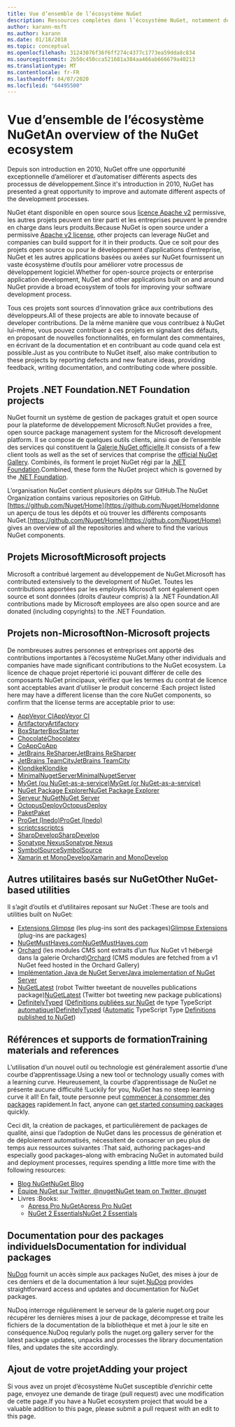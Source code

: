 ```yaml
---
title: Vue d’ensemble de l’écosystème NuGet
description: Ressources complètes dans l’écosystème NuGet, notamment des sources NuGet, des projets NuGet non-Microsoft, des utilitaires et des supports de formation NuGet.
author: karann-msft
ms.author: karann
ms.date: 01/18/2018
ms.topic: conceptual
ms.openlocfilehash: 31243076f36f6ff274c4377c1773ea59dda8c834
ms.sourcegitcommit: 2b50c450cca521681a384aa466ab666679a40213
ms.translationtype: MT
ms.contentlocale: fr-FR
ms.lasthandoff: 04/07/2020
ms.locfileid: "64495500"
---
```

# <a name="an-overview-of-the-nuget-ecosystem"></a><span data-ttu-id="0ee99-103">Vue d’ensemble de l’écosystème NuGet</span><span class="sxs-lookup"><span data-stu-id="0ee99-103">An overview of the NuGet ecosystem</span></span>

<span data-ttu-id="0ee99-104">Depuis son introduction en 2010, NuGet offre une opportunité exceptionnelle d’améliorer et d’automatiser différents aspects des processus de développement.</span><span class="sxs-lookup"><span data-stu-id="0ee99-104">Since it's introduction in 2010, NuGet has presented a great opportunity to improve and automate different aspects of the development processes.</span></span>

<span data-ttu-id="0ee99-105">NuGet étant disponible en open source sous [licence Apache v2](http://choosealicense.com/licenses/apache/) permissive, les autres projets peuvent en tirer parti et les entreprises peuvent le prendre en charge dans leurs produits.</span><span class="sxs-lookup"><span data-stu-id="0ee99-105">Because NuGet is open source under a permissive [Apache v2 license](http://choosealicense.com/licenses/apache/), other projects can leverage NuGet and companies can build support for it in their products.</span></span> <span data-ttu-id="0ee99-106">Que ce soit pour des projets open source ou pour le développement d’applications d’entreprise, NuGet et les autres applications basées ou axées sur NuGet fournissent un vaste écosystème d’outils pour améliorer votre processus de développement logiciel.</span><span class="sxs-lookup"><span data-stu-id="0ee99-106">Whether for open-source projects or enterprise application development, NuGet and other applications built on and around NuGet provide a broad ecosystem of tools for improving your software development process.</span></span>

<span data-ttu-id="0ee99-107">Tous ces projets sont sources d’innovation grâce aux contributions des développeurs.</span><span class="sxs-lookup"><span data-stu-id="0ee99-107">All of these projects are able to innovate because of developer contributions.</span></span> <span data-ttu-id="0ee99-108">De la même manière que vous contribuez à NuGet lui-même, vous pouvez contribuer à ces projets en signalant des défauts, en proposant de nouvelles fonctionnalités, en formulant des commentaires, en écrivant de la documentation et en contribuant au code quand cela est possible.</span><span class="sxs-lookup"><span data-stu-id="0ee99-108">Just as you contribute to NuGet itself, also make contribution to these projects by reporting defects and new feature ideas, providing feedback, writing documentation, and contributing code where possible.</span></span>

## <a name="net-foundation-projects"></a><span data-ttu-id="0ee99-109">Projets .NET Foundation</span><span class="sxs-lookup"><span data-stu-id="0ee99-109">.NET Foundation projects</span></span>

<span data-ttu-id="0ee99-110">NuGet fournit un système de gestion de packages gratuit et open source pour la plateforme de développement Microsoft.</span><span class="sxs-lookup"><span data-stu-id="0ee99-110">NuGet provides a free, open source package management system for the Microsoft development platform.</span></span> <span data-ttu-id="0ee99-111">Il se compose de quelques outils clients, ainsi que de l’ensemble des services qui constituent la [Galerie NuGet officielle](http://www.nuget.org).</span><span class="sxs-lookup"><span data-stu-id="0ee99-111">It consists of a few client tools as well as the set of services that comprise the [official NuGet Gallery](http://www.nuget.org).</span></span> <span data-ttu-id="0ee99-112">Combinés, ils forment le projet NuGet régi par la [.NET Foundation](http://www.dotnetfoundation.org/).</span><span class="sxs-lookup"><span data-stu-id="0ee99-112">Combined, these form the NuGet project which is governed by the [.NET Foundation](http://www.dotnetfoundation.org/).</span></span>

<span data-ttu-id="0ee99-113">L’organisation NuGet contient plusieurs dépôts sur GitHub.</span><span class="sxs-lookup"><span data-stu-id="0ee99-113">The NuGet Organization contains various repositories on GitHub.</span></span> <span data-ttu-id="0ee99-114">[https://github.com/Nuget/Home](https://github.com/Nuget/Home)donne un aperçu de tous les dépôts et où trouver les différents composants NuGet.</span><span class="sxs-lookup"><span data-stu-id="0ee99-114">[https://github.com/Nuget/Home](https://github.com/Nuget/Home) gives an overview of all the repositories and where to find the various NuGet components.</span></span>

## <a name="microsoft-projects"></a><span data-ttu-id="0ee99-115">Projets Microsoft</span><span class="sxs-lookup"><span data-stu-id="0ee99-115">Microsoft projects</span></span>

<span data-ttu-id="0ee99-116">Microsoft a contribué largement au développement de NuGet.</span><span class="sxs-lookup"><span data-stu-id="0ee99-116">Microsoft has contributed extensively to the development of NuGet.</span></span> <span data-ttu-id="0ee99-117">Toutes les contributions apportées par les employés Microsoft sont également open source et sont données (droits d’auteur compris) à la .NET Foundation.</span><span class="sxs-lookup"><span data-stu-id="0ee99-117">All contributions made by Microsoft employees are also open source and are donated (including copyrights) to the .NET Foundation.</span></span>

## <a name="non-microsoft-projects"></a><span data-ttu-id="0ee99-118">Projets non-Microsoft</span><span class="sxs-lookup"><span data-stu-id="0ee99-118">Non-Microsoft projects</span></span>

<span data-ttu-id="0ee99-119">De nombreuses autres personnes et entreprises ont apporté des contributions importantes à l’écosystème NuGet.</span><span class="sxs-lookup"><span data-stu-id="0ee99-119">Many other individuals and companies have made significant contributions to the NuGet ecosystem.</span></span> <span data-ttu-id="0ee99-120">La licence de chaque projet répertorié ici pouvant différer de celle des composants NuGet principaux, vérifiez que les termes du contrat de licence sont acceptables avant d’utiliser le produit concerné :</span><span class="sxs-lookup"><span data-stu-id="0ee99-120">Each project listed here may have a different license than the core NuGet components, so confirm that the license terms are acceptable prior to use:</span></span>

- [<span data-ttu-id="0ee99-121">AppVeyor CI</span><span class="sxs-lookup"><span data-stu-id="0ee99-121">AppVeyor CI</span></span>](https://www.appveyor.com/)
- [<span data-ttu-id="0ee99-122">Artifactory</span><span class="sxs-lookup"><span data-stu-id="0ee99-122">Artifactory</span></span>](https://www.jfrog.com/artifactory/)
- [<span data-ttu-id="0ee99-123">BoxStarter</span><span class="sxs-lookup"><span data-stu-id="0ee99-123">BoxStarter</span></span>](http://boxstarter.org/)
- [<span data-ttu-id="0ee99-124">Chocolaté</span><span class="sxs-lookup"><span data-stu-id="0ee99-124">Chocolatey</span></span>](https://chocolatey.org/)
- [<span data-ttu-id="0ee99-125">CoApp</span><span class="sxs-lookup"><span data-stu-id="0ee99-125">CoApp</span></span>](http://coapp.org/)
- [<span data-ttu-id="0ee99-126">JetBrains ReSharper</span><span class="sxs-lookup"><span data-stu-id="0ee99-126">JetBrains ReSharper</span></span>](https://resharper-plugins.jetbrains.com/)
- [<span data-ttu-id="0ee99-127">JetBrains TeamCity</span><span class="sxs-lookup"><span data-stu-id="0ee99-127">JetBrains TeamCity</span></span>](https://www.jetbrains.com/teamcity/)
- [<span data-ttu-id="0ee99-128">Klondike</span><span class="sxs-lookup"><span data-stu-id="0ee99-128">Klondike</span></span>](https://github.com/themotleyfool/Klondike)
- [<span data-ttu-id="0ee99-129">MinimalNugetServer</span><span class="sxs-lookup"><span data-stu-id="0ee99-129">MinimalNugetServer</span></span>](https://github.com/TanukiSharp/MinimalNugetServer)
- [<span data-ttu-id="0ee99-130">MyGet (ou NuGet-as-a-service)</span><span class="sxs-lookup"><span data-stu-id="0ee99-130">MyGet (or NuGet-as-a-service)</span></span>](http://www.myget.org/)
- [<span data-ttu-id="0ee99-131">NuGet Package Explorer</span><span class="sxs-lookup"><span data-stu-id="0ee99-131">NuGet Package Explorer</span></span>](https://github.com/NuGetPackageExplorer/NuGetPackageExplorer)
- [<span data-ttu-id="0ee99-132">Serveur NuGet</span><span class="sxs-lookup"><span data-stu-id="0ee99-132">NuGet Server</span></span>](http://nugetserver.net/)
- [<span data-ttu-id="0ee99-133">OctopusDeploy</span><span class="sxs-lookup"><span data-stu-id="0ee99-133">OctopusDeploy</span></span>](https://octopus.com/)
- [<span data-ttu-id="0ee99-134">Paket</span><span class="sxs-lookup"><span data-stu-id="0ee99-134">Paket</span></span>](https://fsprojects.github.io/Paket/)
- [<span data-ttu-id="0ee99-135">ProGet (Inedo)</span><span class="sxs-lookup"><span data-stu-id="0ee99-135">ProGet (Inedo)</span></span>](http://inedo.com/proget)
- [<span data-ttu-id="0ee99-136">scriptcs</span><span class="sxs-lookup"><span data-stu-id="0ee99-136">scriptcs</span></span>](http://scriptcs.net/)
- [<span data-ttu-id="0ee99-137">SharpDevelop</span><span class="sxs-lookup"><span data-stu-id="0ee99-137">SharpDevelop</span></span>](http://community.sharpdevelop.net/blogs/mattward/archive/2011/01/23/NuGetSupportInSharpDevelop.aspx)
- [<span data-ttu-id="0ee99-138">Sonatype Nexus</span><span class="sxs-lookup"><span data-stu-id="0ee99-138">Sonatype Nexus</span></span>](http://www.sonatype.com/nexus-repository-sonatype)
- [<span data-ttu-id="0ee99-139">SymbolSource</span><span class="sxs-lookup"><span data-stu-id="0ee99-139">SymbolSource</span></span>](http://www.symbolsource.org/Public)
- [<span data-ttu-id="0ee99-140">Xamarin et MonoDevelop</span><span class="sxs-lookup"><span data-stu-id="0ee99-140">Xamarin and MonoDevelop</span></span>](https://github.com/mrward/monodevelop-nuget-addin)

## <a name="other-nuget-based-utilities"></a><span data-ttu-id="0ee99-141">Autres utilitaires basés sur NuGet</span><span class="sxs-lookup"><span data-stu-id="0ee99-141">Other NuGet-based utilities</span></span>

<span data-ttu-id="0ee99-142">Il s’agit d’outils et d’utilitaires reposant sur NuGet :</span><span class="sxs-lookup"><span data-stu-id="0ee99-142">These are tools and utilities built on NuGet:</span></span>

- <span data-ttu-id="0ee99-143">[Extensions Glimpse](http://getglimpse.com/Packages) (les plug-ins sont des packages)</span><span class="sxs-lookup"><span data-stu-id="0ee99-143">[Glimpse Extensions](http://getglimpse.com/Packages) (plug-ins are packages)</span></span>
- [<span data-ttu-id="0ee99-144">NuGetMustHaves.com</span><span class="sxs-lookup"><span data-stu-id="0ee99-144">NuGetMustHaves.com</span></span>](http://nugetmusthaves.com/)
- <span data-ttu-id="0ee99-145">[Orchard](http://www.orchardproject.net/) (les modules CMS sont extraits d’un flux NuGet v1 hébergé dans la galerie Orchard)</span><span class="sxs-lookup"><span data-stu-id="0ee99-145">[Orchard](http://www.orchardproject.net/) (CMS modules are fetched from a v1 NuGet feed hosted in the Orchard Gallery)</span></span>
- [<span data-ttu-id="0ee99-146">Implémentation Java de NuGet Server</span><span class="sxs-lookup"><span data-stu-id="0ee99-146">Java implementation of NuGet Server</span></span>](http://jonnyzzz.com/blog/2012/03/07/nuget-server-in-pure-java/)
- <span data-ttu-id="0ee99-147">[NuGetLatest](https://twitter.com/NuGetLatest) (robot Twitter tweetant de nouvelles publications package)</span><span class="sxs-lookup"><span data-stu-id="0ee99-147">[NuGetLatest](https://twitter.com/NuGetLatest) (Twitter bot tweeting new package publications)</span></span>
- <span data-ttu-id="0ee99-148">[DefinitelyTyped](http://definitelytyped.org/) ([Définitions publiées sur NuGet](http://www.nuget.org/packages?q=DefinitelyTyped) de type TypeScript [automatique](https://github.com/DefinitelyTyped/NugetAutomation/))</span><span class="sxs-lookup"><span data-stu-id="0ee99-148">[DefinitelyTyped](http://definitelytyped.org/) ([Automatic](https://github.com/DefinitelyTyped/NugetAutomation/) TypeScript Type [Definitions published to NuGet](http://www.nuget.org/packages?q=DefinitelyTyped))</span></span>

## <a name="training-materials-and-references"></a><span data-ttu-id="0ee99-149">Références et supports de formation</span><span class="sxs-lookup"><span data-stu-id="0ee99-149">Training materials and references</span></span>

<span data-ttu-id="0ee99-150">L’utilisation d’un nouvel outil ou technologie est généralement assortie d’une courbe d’apprentissage.</span><span class="sxs-lookup"><span data-stu-id="0ee99-150">Using a new tool or technology usually comes with a learning curve.</span></span> <span data-ttu-id="0ee99-151">Heureusement, la courbe d’apprentissage de NuGet ne présente aucune difficulté !</span><span class="sxs-lookup"><span data-stu-id="0ee99-151">Luckily for you, NuGet has no steep learning curve it all!</span></span> <span data-ttu-id="0ee99-152">En fait, toute personne peut [commencer à consommer des packages](../quickstart/use-a-package.md) rapidement.</span><span class="sxs-lookup"><span data-stu-id="0ee99-152">In fact, anyone can [get started consuming packages](../quickstart/use-a-package.md) quickly.</span></span>

<span data-ttu-id="0ee99-153">Ceci dit, la création de packages, et particulièrement de packages de qualité, ainsi que l’adoption de NuGet dans les processus de génération et de déploiement automatisés, nécessitent de consacrer un peu plus de temps aux ressources suivantes :</span><span class="sxs-lookup"><span data-stu-id="0ee99-153">That said, authoring packages–and especially good packages–along with  embracing NuGet in automated build and deployment processes, requires spending a little more time with the following resources:</span></span>

- [<span data-ttu-id="0ee99-154">Blog NuGet</span><span class="sxs-lookup"><span data-stu-id="0ee99-154">NuGet Blog</span></span>](http://blog.nuget.org/)
- [<span data-ttu-id="0ee99-155">Équipe NuGet sur Twitter, @nuget</span><span class="sxs-lookup"><span data-stu-id="0ee99-155">NuGet team on Twitter, @nuget</span></span>](http://twitter.com/nuget)
- <span data-ttu-id="0ee99-156">Livres :</span><span class="sxs-lookup"><span data-stu-id="0ee99-156">Books:</span></span>
  - [<span data-ttu-id="0ee99-157">Apress Pro NuGet</span><span class="sxs-lookup"><span data-stu-id="0ee99-157">Apress Pro NuGet</span></span>](http://bit.ly/ProNuGet)
  - [<span data-ttu-id="0ee99-158">NuGet 2 Essentials</span><span class="sxs-lookup"><span data-stu-id="0ee99-158">NuGet 2 Essentials</span></span>](http://www.amazon.com/NuGet-2-Essentials-Damir-Arh-ebook/dp/B00GTQD5M4)

## <a name="documentation-for-individual-packages"></a><span data-ttu-id="0ee99-159">Documentation pour des packages individuels</span><span class="sxs-lookup"><span data-stu-id="0ee99-159">Documentation for individual packages</span></span>

<span data-ttu-id="0ee99-160">[NuDoq](http://nudoq.org) fournit un accès simple aux packages NuGet, des mises à jour de ces derniers et de la documentation à leur sujet.</span><span class="sxs-lookup"><span data-stu-id="0ee99-160">[NuDoq](http://nudoq.org) provides straightforward access and updates and documentation for NuGet packages.</span></span>

<span data-ttu-id="0ee99-161">NuDoq interroge régulièrement le serveur de la galerie nuget.org pour récupérer les dernières mises à jour de package, décompresse et traite les fichiers de la documentation de la bibliothèque et met à jour le site en conséquence.</span><span class="sxs-lookup"><span data-stu-id="0ee99-161">NuDoq regularly polls the nuget.org gallery server for the latest package updates, unpacks and processes the library documentation files, and updates the site accordingly.</span></span>

## <a name="adding-your-project"></a><span data-ttu-id="0ee99-162">Ajout de votre projet</span><span class="sxs-lookup"><span data-stu-id="0ee99-162">Adding your project</span></span>

<span data-ttu-id="0ee99-163">Si vous avez un projet d’écosystème NuGet susceptible d’enrichir cette page, envoyez une demande de tirage (pull request) avec une modification de cette page.</span><span class="sxs-lookup"><span data-stu-id="0ee99-163">If you have a NuGet ecosystem project that would be a valuable addition to this page, please  submit a pull request with an edit to this page.</span></span>
